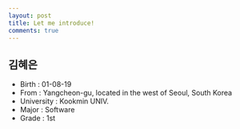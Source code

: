 ```yaml
---
layout: post
title: Let me introduce!
comments: true
---
```

## 김혜은
- Birth : 01-08-19
- From : Yangcheon-gu, located in the west of Seoul, South Korea
- University : Kookmin UNIV.
- Major : Software
- Grade : 1st

